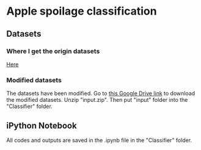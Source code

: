 # Apple spoilage classification
## Datasets
### Where I get the origin datasets
[Here](https://www.kaggle.com/sriramr/fruits-fresh-and-rotten-for-classification)
### Modified datasets
The datasets have been modified. Go to [this Google Drive link](https://drive.google.com/file/d/1QHNi5U0o0NVZJv_-aaJIZiT1P-Bi2Zvr/view?usp=sharing) to download the modified datasets. Unzip "input.zip". Then put "input" folder into the "Classifier" folder.
## iPython Notebook
All codes and outputs are saved in the .ipynb file in the "Classifier" folder.

